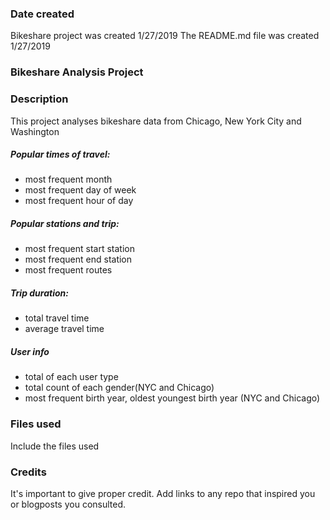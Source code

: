 ### Date created
Bikeshare project was created 1/27/2019
The README.md file was created 1/27/2019

### Bikeshare Analysis Project

### Description
This project analyses bikeshare data from Chicago, New York City and Washington

##### Popular times of travel:
* most frequent month
* most frequent day of week
* most frequent hour of day

##### Popular stations and trip:
* most frequent start station
* most frequent end station
* most frequent routes

##### Trip duration:
* total travel time
* average travel time

##### User info
* total of each user type
* total count of each gender(NYC and Chicago)
* most frequent  birth year, oldest youngest birth year (NYC and Chicago)

### Files used
Include the files used

### Credits
It's important to give proper credit. Add links to any repo that inspired you or blogposts you consulted.
